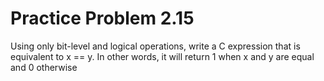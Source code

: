 # Practice Problem 2.15
Using only bit-level and logical operations, write a C expression that is equivalent to x == y. In other words, it will return 1 when x and y are equal and 0 otherwise
